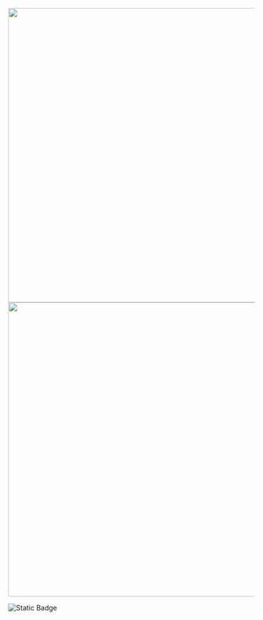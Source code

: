 <div id="header" align="center">
  <img src="https://github.com/Ellepfan/Stepik/blob/main/разное/codeAndroid.gif" width="600"/>
</div>

<div id="header" align="center">
  <img src="https://github.com/Ellepfan/Stepik/blob/main/разное/codeAndroid.gif" width="600"/>
</div>


![Static Badge](https://img.shields.io/badge/java-android-green?style=flat&logo=android)
